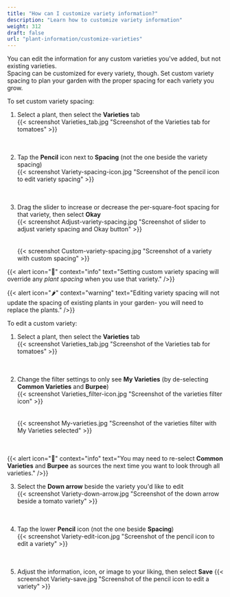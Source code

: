 ```yaml
---
title: "How can I customize variety information?"
description: "Learn how to customize variety information"
weight: 312
draft: false
url: "plant-information/customize-varieties"
---
```


You can edit the information for any custom varieties you've added, but not existing varieties.<br />
Spacing can be customized for every variety, though. Set custom variety spacing to plan your garden with the proper spacing for each variety you grow.

To set custom variety spacing:
1. Select a plant, then select the **Varieties** tab<br />
{{< screenshot Varieties_tab.jpg "Screenshot of the Varieties tab for tomatoes" >}}<br /><br /><br />

2. Tap the **Pencil** icon next to **Spacing** (not the one beside the variety spacing)<br />
{{< screenshot Variety-spacing-icon.jpg "Screenshot of the pencil icon to edit variety spacing" >}}<br /><br /><br />

3. Drag the slider to increase or decrease the per-square-foot spacing for that variety, then select **Okay**<br />
{{< screenshot Adjust-variety-spacing.jpg "Screenshot of slider to adjust variety spacing and Okay button" >}}<br /><br /><br />
{{< screenshot Custom-variety-spacing.jpg "Screenshot of a variety with custom spacing" >}}

{{< alert icon="️🍅" context="info" text="Setting custom variety spacing will override any *plant spacing* when you use that variety." />}}

{{< alert icon="🌶️" context="warning" text="Editing variety spacing will not update the spacing of existing plants in your garden- you will need to replace the plants." />}}

To edit a custom variety:
1. Select a plant, then select the **Varieties** tab<br />
{{< screenshot Varieties_tab.jpg "Screenshot of the Varieties tab for tomatoes" >}}<br /><br /><br />

2. Change the filter settings to only see **My Varieties** (by de-selecting **Common Varieties** and **Burpee**)<br />
{{< screenshot Varieties_filter-icon.jpg "Screenshot of the varieties filter icon" >}}<br /><br /><br />
{{< screenshot My-varieties.jpg "Screenshot of the varieties filter with My Varieties selected" >}}<br /><br /><br />

{{< alert icon="️🥦" context="info" text="You may need to re-select **Common Varieties** and **Burpee** as sources the next time you want to look through all varieties." />}}

3. Select the **Down arrow** beside the variety you'd like to edit<br />
{{< screenshot Variety-down-arrow.jpg "Screenshot of the down arrow beside a tomato variety" >}}<br /><br /><br />

4. Tap the lower **Pencil** icon (not the one beside **Spacing**)<br />
{{< screenshot Variety-edit-icon.jpg "Screenshot of the pencil icon to edit a variety" >}}<br /><br /><br />

5. Adjust the information, icon, or image to your liking, then select **Save**
{{< screenshot Variety-save.jpg "Screenshot of the pencil icon to edit a variety" >}}<br /><br /><br />
